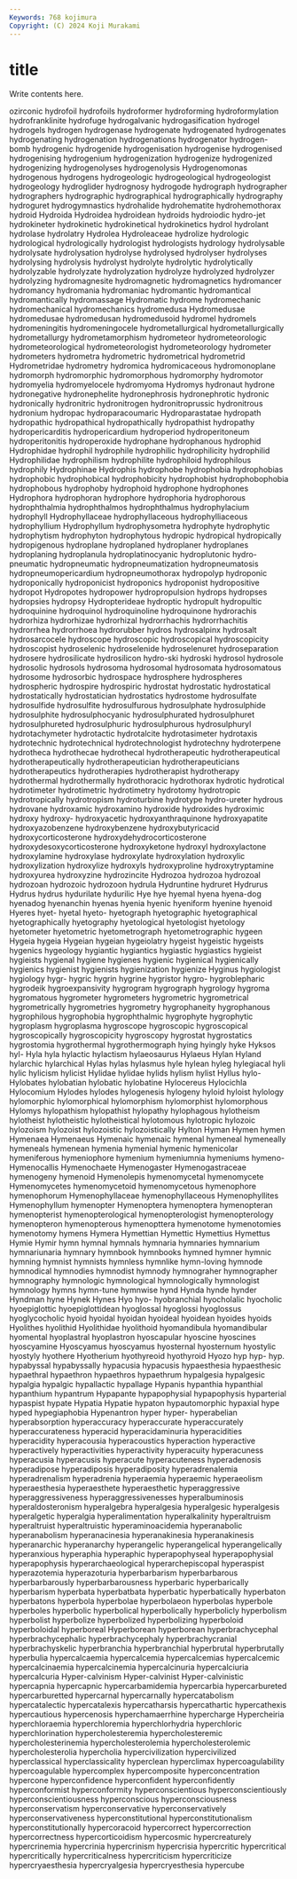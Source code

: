 ```yaml
---
Keywords: 768 kojimura
Copyright: (C) 2024 Koji Murakami
---
```


# title

Write contents here.



ozirconic hydrofoil hydrofoils
hydroformer hydroforming hydroformylation hydrofranklinite hydrofuge hydrogalvanic hydrogasification hydrogel hydrogels hydrogen
hydrogenase hydrogenate hydrogenated hydrogenates hydrogenating hydrogenation hydrogenations hydrogenator hydrogen-bomb hydrogenic
hydrogenide hydrogenisation hydrogenise hydrogenised hydrogenising hydrogenium hydrogenization hydrogenize hydrogenized hydrogenizing
hydrogenolyses hydrogenolysis Hydrogenomonas hydrogenous hydrogens hydrogeologic hydrogeological hydrogeologist hydrogeology hydroglider
hydrognosy hydrogode hydrograph hydrographer hydrographers hydrographic hydrographical hydrographically hydrography hydroguret
hydrogymnastics hydrohalide hydrohematite hydrohemothorax hydroid Hydroida Hydroidea hydroidean hydroids hydroiodic
hydro-jet hydrokineter hydrokinetic hydrokinetical hydrokinetics hydrol hydrolant hydrolase hydrolatry Hydrolea
Hydroleaceae hydrolize hydrologic hydrological hydrologically hydrologist hydrologists hydrology hydrolysable hydrolysate
hydrolysation hydrolyse hydrolysed hydrolyser hydrolyses hydrolysing hydrolysis hydrolyst hydrolyte hydrolytic
hydrolytically hydrolyzable hydrolyzate hydrolyzation hydrolyze hydrolyzed hydrolyzer hydrolyzing hydromagnesite hydromagnetic
hydromagnetics hydromancer hydromancy hydromania hydromaniac hydromantic hydromantical hydromantically hydromassage Hydromatic
hydrome hydromechanic hydromechanical hydromechanics hydromedusa Hydromedusae hydromedusae hydromedusan hydromedusoid hydromel
hydromels hydromeningitis hydromeningocele hydrometallurgical hydrometallurgically hydrometallurgy hydrometamorphism hydrometeor hydrometeorologic hydrometeorological
hydrometeorologist hydrometeorology hydrometer hydrometers hydrometra hydrometric hydrometrical hydrometrid Hydrometridae hydrometry
hydromica hydromicaceous hydromonoplane hydromorph hydromorphic hydromorphous hydromorphy hydromotor hydromyelia hydromyelocele
hydromyoma Hydromys hydronaut hydrone hydronegative hydronephelite hydronephrosis hydronephrotic hydronic hydronically
hydronitric hydronitrogen hydronitroprussic hydronitrous hydronium hydropac hydroparacoumaric Hydroparastatae hydropath hydropathic
hydropathical hydropathically hydropathist hydropathy hydropericarditis hydropericardium hydroperiod hydroperitoneum hydroperitonitis hydroperoxide
hydrophane hydrophanous hydrophid Hydrophidae hydrophil hydrophile hydrophilic hydrophilicity hydrophilid Hydrophilidae
hydrophilism hydrophilite hydrophiloid hydrophilous hydrophily Hydrophinae Hydrophis hydrophobe hydrophobia hydrophobias
hydrophobic hydrophobical hydrophobicity hydrophobist hydrophobophobia hydrophobous hydrophoby hydrophoid hydrophone hydrophones
Hydrophora hydrophoran hydrophore hydrophoria hydrophorous hydrophthalmia hydrophthalmos hydrophthalmus hydrophylacium hydrophyll
Hydrophyllaceae hydrophyllaceous hydrophylliaceous hydrophyllium Hydrophyllum hydrophysometra hydrophyte hydrophytic hydrophytism hydrophyton
hydrophytous hydropic hydropical hydropically hydropigenous hydroplane hydroplaned hydroplaner hydroplanes hydroplaning
hydroplanula hydroplatinocyanic hydroplutonic hydro-pneumatic hydropneumatic hydropneumatization hydropneumatosis hydropneumopericardium hydropneumothorax hydropolyp
hydroponic hydroponically hydroponicist hydroponics hydroponist hydropositive hydropot Hydropotes hydropower hydropropulsion
hydrops hydropses hydropsies hydropsy Hydropterideae hydroptic hydropult hydropultic hydroquinine hydroquinol
hydroquinoline hydroquinone hydrorachis hydrorhiza hydrorhizae hydrorhizal hydrorrhachis hydrorrhachitis hydrorrhea hydrorrhoea
hydrorubber hydros hydrosalpinx hydrosalt hydrosarcocele hydroscope hydroscopic hydroscopical hydroscopicity hydroscopist
hydroselenic hydroselenide hydroselenuret hydroseparation hydrosere hydrosilicate hydrosilicon hydro-ski hydroski hydrosol
hydrosole hydrosolic hydrosols hydrosoma hydrosomal hydrosomata hydrosomatous hydrosome hydrosorbic hydrospace
hydrosphere hydrospheres hydrospheric hydrospire hydrospiric hydrostat hydrostatic hydrostatical hydrostatically hydrostatician
hydrostatics hydrostome hydrosulfate hydrosulfide hydrosulfite hydrosulfurous hydrosulphate hydrosulphide hydrosulphite hydrosulphocyanic
hydrosulphurated hydrosulphuret hydrosulphureted hydrosulphuric hydrosulphurous hydrosulphuryl hydrotachymeter hydrotactic hydrotalcite hydrotasimeter
hydrotaxis hydrotechnic hydrotechnical hydrotechnologist hydrotechny hydroterpene hydrotheca hydrothecae hydrothecal hydrotherapeutic
hydrotherapeutical hydrotherapeutically hydrotherapeutician hydrotherapeuticians hydrotherapeutics hydrotherapies hydrotherapist hydrotherapy hydrothermal hydrothermally
hydrothoracic hydrothorax hydrotic hydrotical hydrotimeter hydrotimetric hydrotimetry hydrotomy hydrotropic hydrotropically
hydrotropism hydroturbine hydrotype hydro-ureter hydrous hydrovane hydroxamic hydroxamino hydroxide hydroxides
hydroximic hydroxy hydroxy- hydroxyacetic hydroxyanthraquinone hydroxyapatite hydroxyazobenzene hydroxybenzene hydroxybutyricacid hydroxycorticosterone
hydroxydehydrocorticosterone hydroxydesoxycorticosterone hydroxyketone hydroxyl hydroxylactone hydroxylamine hydroxylase hydroxylate hydroxylation hydroxylic
hydroxylization hydroxylize hydroxyls hydroxyproline hydroxytryptamine hydroxyurea hydroxyzine hydrozincite Hydrozoa hydrozoa
hydrozoal hydrozoan hydrozoic hydrozoon hydrula Hydruntine hydruret Hydrurus Hydrus hydrus
hydurilate hydurilic Hye hye hyemal hyena hyena-dog hyenadog hyenanchin hyenas
hyenia hyenic hyeniform hyenine hyenoid Hyeres hyet- hyetal hyeto- hyetograph
hyetographic hyetographical hyetographically hyetography hyetological hyetologist hyetology hyetometer hyetometric hyetometrograph
hyetometrographic hygeen Hygeia hygeia Hygeian hygeian hygeiolatry hygeist hygeistic hygeists
hygenics hygeology hygiantic hygiantics hygiastic hygiastics hygieist hygieists hygienal hygiene
hygienes hygienic hygienical hygienically hygienics hygienist hygienists hygienization hygienize Hyginus
hygiologist hygiology hygr- hygric hygrin hygrine hygristor hygro- hygroblepharic hygrodeik
hygroexpansivity hygrogram hygrograph hygrology hygroma hygromatous hygrometer hygrometers hygrometric hygrometrical
hygrometrically hygrometries hygrometry hygrophaneity hygrophanous hygrophilous hygrophobia hygrophthalmic hygrophyte hygrophytic
hygroplasm hygroplasma hygroscope hygroscopic hygroscopical hygroscopically hygroscopicity hygroscopy hygrostat hygrostatics
hygrostomia hygrothermal hygrothermograph hying hyingly hyke Hyksos hyl- Hyla hyla
hylactic hylactism hylaeosaurus Hylaeus Hylan Hyland hylarchic hylarchical Hylas hylas
hylasmus hyle hylean hyleg hylegiacal hyli hylic hylicism hylicist Hylidae
hylidae hylids hylism hylist Hyllus hylo- Hylobates hylobatian hylobatic hylobatine
Hylocereus Hylocichla Hylocomium Hylodes hylodes hylogenesis hylogeny hyloid hyloist hylology
hylomorphic hylomorphical hylomorphism hylomorphist hylomorphous Hylomys hylopathism hylopathist hylopathy hylophagous
hylotheism hylotheist hylotheistic hylotheistical hylotomous hylotropic hylozoic hylozoism hylozoist hylozoistic
hylozoistically Hylton Hyman Hymen hymen Hymenaea Hymenaeus Hymenaic hymenaic hymenal
hymeneal hymeneally hymeneals hymenean hymenia hymenial hymenic hymenicolar hymeniferous hymeniophore
hymenium hymeniumnia hymeniums hymeno- Hymenocallis Hymenochaete Hymenogaster Hymenogastraceae hymenogeny hymenoid
Hymenolepis hymenomycetal hymenomycete Hymenomycetes hymenomycetoid hymenomycetous hymenophore hymenophorum Hymenophyllaceae hymenophyllaceous
Hymenophyllites Hymenophyllum hymenopter Hymenoptera hymenoptera hymenopteran hymenopterist hymenopterological hymenopterologist hymenopterology
hymenopteron hymenopterous hymenopttera hymenotome hymenotomies hymenotomy hymens Hymera Hymettian Hymettic
Hymettius Hymettus Hymie Hymir hymn hymnal hymnals hymnaria hymnaries hymnarium
hymnariunaria hymnary hymnbook hymnbooks hymned hymner hymnic hymning hymnist hymnists
hymnless hymnlike hymn-loving hymnode hymnodical hymnodies hymnodist hymnody hymnograher hymnographer
hymnography hymnologic hymnological hymnologically hymnologist hymnology hymns hymn-tune hymnwise hynd
Hynda hynde hynder Hyndman hyne Hynek Hynes Hyo hyo- hyobranchial
hyocholalic hyocholic hyoepiglottic hyoepiglottidean hyoglossal hyoglossi hyoglossus hyoglycocholic hyoid hyoidal
hyoidan hyoideal hyoidean hyoides hyoids Hyolithes hyolithid Hyolithidae hyolithoid hyomandibula
hyomandibular hyomental hyoplastral hyoplastron hyoscapular hyoscine hyoscines hyoscyamine Hyoscyamus hyoscyamus
hyosternal hyosternum hyostylic hyostyly hyothere Hyotherium hyothyreoid hyothyroid Hyozo hyp
hyp- hyp. hypabyssal hypabyssally hypacusia hypacusis hypaesthesia hypaesthesic hypaethral hypaethron
hypaethros hypaethrum hypalgesia hypalgesic hypalgia hypalgic hypallactic hypallage Hypanis hypanthia
hypanthial hypanthium hypantrum Hypapante hypapophysial hypapophysis hyparterial hypaspist hypate Hypatia
Hypatie hypaton hypautomorphic hypaxial hype hyped hypegiaphobia Hypenantron hyper hyper-
hyperabelian hyperabsorption hyperaccuracy hyperaccurate hyperaccurately hyperaccurateness hyperacid hyperacidaminuria hyperacidities hyperacidity
hyperacousia hyperacoustics hyperaction hyperactive hyperactively hyperactivities hyperactivity hyperacuity hyperacuness hyperacusia
hyperacusis hyperacute hyperacuteness hyperadenosis hyperadipose hyperadiposis hyperadiposity hyperadrenalemia hyperadrenalism hyperadrenia
hyperaemia hyperaemic hyperaeolism hyperaesthesia hyperaesthete hyperaesthetic hyperaggressive hyperaggressiveness hyperaggressivenesses hyperalbuminosis
hyperaldosteronism hyperalgebra hyperalgesia hyperalgesic hyperalgesis hyperalgetic hyperalgia hyperalimentation hyperalkalinity hyperaltruism
hyperaltruist hyperaltruistic hyperaminoacidemia hyperanabolic hyperanabolism hyperanacinesia hyperanakinesia hyperanakinesis hyperanarchic hyperanarchy
hyperangelic hyperangelical hyperangelically hyperanxious hyperaphia hyperaphic hyperapophyseal hyperapophysial hyperapophysis hyperarchaeological
hyperarchepiscopal hyperaspist hyperazotemia hyperazoturia hyperbarbarism hyperbarbarous hyperbarbarously hyperbarbarousness hyperbaric hyperbarically
hyperbarism hyperbata hyperbatbata hyperbatic hyperbatically hyperbaton hyperbatons hyperbola hyperbolae hyperbolaeon
hyperbolas hyperbole hyperboles hyperbolic hyperbolical hyperbolically hyperbolicly hyperbolism hyperbolist hyperbolize
hyperbolized hyperbolizing hyperboloid hyperboloidal hyperboreal Hyperborean hyperborean hyperbrachycephal hyperbrachycephalic hyperbrachycephaly
hyperbrachycranial hyperbrachyskelic hyperbranchia hyperbranchial hyperbrutal hyperbrutally hyperbulia hypercalcaemia hypercalcemia hypercalcemias
hypercalcemic hypercalcinaemia hypercalcinemia hypercalcinuria hypercalciuria hypercalcuria Hyper-calvinism Hyper-calvinist Hyper-calvinistic hypercapnia
hypercapnic hypercarbamidemia hypercarbia hypercarbureted hypercarburetted hypercarnal hypercarnally hypercatabolism hypercatalectic hypercatalexis
hypercatharsis hypercathartic hypercathexis hypercautious hypercenosis hyperchamaerrhine hypercharge Hypercheiria hyperchloraemia hyperchloremia
hyperchlorhydria hyperchloric hyperchlorination hypercholesteremia hypercholesteremic hypercholesterinemia hypercholesterolemia hypercholesterolemic hypercholesterolia hypercholia
hypercivilization hypercivilized hyperclassical hyperclassicality hyperclean hyperclimax hypercoagulability hypercoagulable hypercomplex hypercomposite
hyperconcentration hypercone hyperconfidence hyperconfident hyperconfidently hyperconformist hyperconformity hyperconscientious hyperconscientiously hyperconscientiousness
hyperconscious hyperconsciousness hyperconservatism hyperconservative hyperconservatively hyperconservativeness hyperconstitutional hyperconstitutionalism hyperconstitutionally hypercoracoid
hypercorrect hypercorrection hypercorrectness hypercorticoidism hypercosmic hypercreaturely hypercrinemia hypercrinia hypercrinism hypercrisia
hypercritic hypercritical hypercritically hypercriticalness hypercriticism hypercriticize hypercryaesthesia hypercryalgesia hypercryesthesia hypercube
